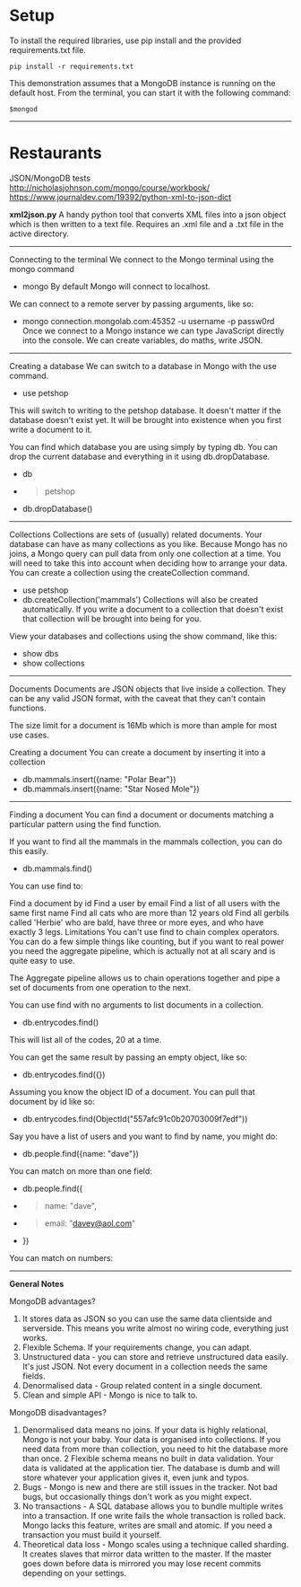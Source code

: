 # Setup

To install the required libraries, use pip install and the provided requirements.txt file.

	pip install -r requirements.txt

This demonstration assumes that a MongoDB instance is running on the default host. From the terminal, you can start it with the following command:

	$mongod

---




# Restaurants
JSON/MongoDB tests
http://nicholasjohnson.com/mongo/course/workbook/
https://www.journaldev.com/19392/python-xml-to-json-dict

**xml2json.py**
A handy python tool that converts XML files into a json object which is then written to a text file. Requires an .xml file and a .txt file in the active directory.  





---
Connecting to the terminal
We connect to the Mongo terminal using the mongo command
- mongo
By default Mongo will connect to localhost.

We can connect to a remote server by passing arguments, like so:
- mongo connection.mongolab.com:45352 -u username -p passw0rd
Once we connect to a Mongo instance we can type JavaScript directly into the console. We can create variables, do maths, write JSON.

---
Creating a database
We can switch to a database in Mongo with the use command.
- use petshop

This will switch to writing to the petshop database. It doesn't matter if the database doesn't exist yet. It will be brought into existence when you first write a document to it.

You can find which database you are using simply by typing db. You can drop the current database and everything in it using db.dropDatabase.
- db
- > petshop
- db.dropDatabase()

---
Collections
Collections are sets of (usually) related documents. Your database can have as many collections as you like. Because Mongo has no joins, a Mongo query can pull data from only one collection at a time. You will need to take this into account when deciding how to arrange your data. You can create a collection using the createCollection command.
- use petshop
- db.createCollection('mammals')
Collections will also be created automatically. If you write a document to a collection that doesn't exist that collection will be brought into being for you.

View your databases and collections using the show command, like this:
- show dbs
- show collections

---

Documents
Documents are JSON objects that live inside a collection. They can be any valid JSON format, with the caveat that they can't contain functions.

The size limit for a document is 16Mb which is more than ample for most use cases.

Creating a document
You can create a document by inserting it into a collection
- db.mammals.insert({name: "Polar Bear"})
- db.mammals.insert({name: "Star Nosed Mole"})

---

Finding a document
You can find a document or documents matching a particular pattern using the find function.

If you want to find all the mammals in the mammals collection, you can do this easily.
- db.mammals.find()


You can use find to:

Find a document by id
Find a user by email
Find a list of all users with the same first name
Find all cats who are more than 12 years old
Find all gerbils called 'Herbie' who are bald, have three or more eyes, and who have exactly 3 legs.
Limitations
You can't use find to chain complex operators. You can do a few simple things like counting, but if you want to real power you need the aggregate pipeline, which is actually not at all scary and is quite easy to use.

The Aggregate pipeline allows us to chain operations together and pipe a set of documents from one operation to the next.

You can use find with no arguments to list documents in a collection.
- db.entrycodes.find()

This will list all of the codes, 20 at a time.

You can get the same result by passing an empty object, like so:
- db.entrycodes.find({})

Assuming you know the object ID of a document. You can pull that document by id like so:
- db.entrycodes.find(ObjectId("557afc91c0b20703009f7edf"))

Say you have a list of users and you want to find by name, you might do:
- db.people.find({name: "dave"})

You can match on more than one field:
- db.people.find({
- >  name: "dave",
- >  email: "davey@aol.com"
- })


You can match on numbers:


---

**General Notes**

MongoDB advantages?
1. It stores data as JSON so you can use the same data clientside and serverside. This means you write almost no wiring code, everything just works.
2. Flexible Schema. If your requirements change, you can adapt.
3. Unstructured data - you can store and retrieve unstructured data easily. It's just JSON. Not every document in a collection needs the same fields.
4. Denormalised data - Group related content in a single document.
5. Clean and simple API - Mongo is nice to talk to.

MongoDB disadvantages?
1. Denormalised data means no joins. If your data is highly relational, Mongo is not your baby. Your data is organised into collections. If you need data from more than collection, you need to hit the database more than once.
2 Flexible schema means no built in data validation. Your data is validated at the application tier. The database is dumb and will store whatever your application gives it, even junk and typos.
3. Bugs - Mongo is new and there are still issues in the tracker. Not bad bugs, but occasionally things don't work as you might expect.
4. No transactions - A SQL database allows you to bundle multiple writes into a transaction. If one write fails the whole transaction is rolled back. Mongo lacks this feature, writes are small and atomic. If you need a transaction you must build it yourself.
5. Theoretical data loss - Mongo scales using a technique called sharding. It creates slaves that mirror data written to the master. If the master goes down before data is mirrored you may lose recent commits depending on your settings.
